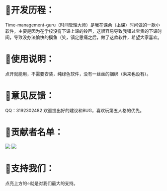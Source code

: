 # **🐇开发历程：**

Time-management-guru（时间管理大师）是我在课余（~~上课~~）时间做的一款小软件，主要是因为在学校没有下课上课的铃声，这很容易导致我错过宝贵的下课时间，导致没办法愉快的摸鱼（笑，镇定思痛之后，做了这款软件，希望大家喜欢。

# **🥕使用说明：**

点开就能用，不需要安装，纯绿色软件，没有一丝丝的捆绑（~~未来也没有~~）。

# **📣意见反馈：**

QQ：3192302482
欢迎提出好的建议和BUG，喜欢玩第五人格的优先。

# **🥬贡献者名单：**

<a href ="https://github.com/chunmengtu"><img src="https://avatars.githubusercontent.com/u/85140496?s=96&v=4"></a>
<a href ="https://github.com/superherowcw"><img src="https://avatars.githubusercontent.com/u/145347251?s=96&v=4"></a>

# **💪支持我们：**

点亮上方的⭐️就是对我们最大的支持。

